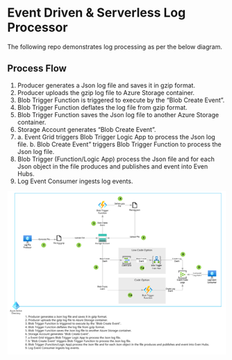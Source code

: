 # Event Driven & Serverless Log Processor

The following repo demonstrates log processing as per the below diagram.

## Process Flow

1. Producer generates a Json log file and saves it in gzip format.
2. Producer uploads the gzip log file to Azure Storage container.
3. Blob Trigger Function is triggered to execute by the “Blob Create Event”.
4. Blob Trigger Function deflates the log file from gzip format.
5. Blob Trigger Function saves the Json log file to another Azure Storage container.
6. Storage Account generates “Blob Create Event”.
7. a. Event Grid triggers Blob Trigger Logic App to process the Json log file.
   b. Blob Create Event” triggers Blob Trigger Function to process the Json log file.
8. Blob Trigger (Function/Logic App) process the Json file and for each Json object in the file produces and publishes and event into Even Hubs.
9. Log Event Consumer ingests log events.

![Example Image](images\log-processor-flow.png)
